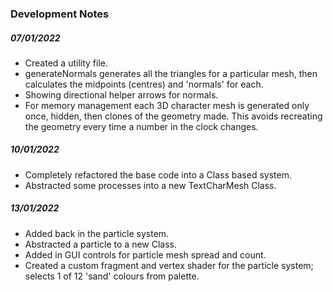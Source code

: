 ### Development Notes
##### 07/01/2022

- Created a utility file.
- generateNormals generates all the triangles for a particular mesh, then calculates the midpoints (centres) and 'normals' for each.
- Showing directional helper arrows for normals.
- For memory management each 3D character mesh is generated only once, hidden, then clones of the geometry made. This avoids recreating the geometry every time a number in the clock changes. 

##### 10/01/2022

- Completely refactored the base code into a Class based system.
- Abstracted some processes into a new TextCharMesh Class.

##### 13/01/2022

- Added back in the particle system.
- Abstracted a particle to a new Class.
- Added in GUI controls for particle mesh spread and count.
- Created a custom fragment and vertex shader for the particle system; selects 1 of 12 'sand' colours from palette.